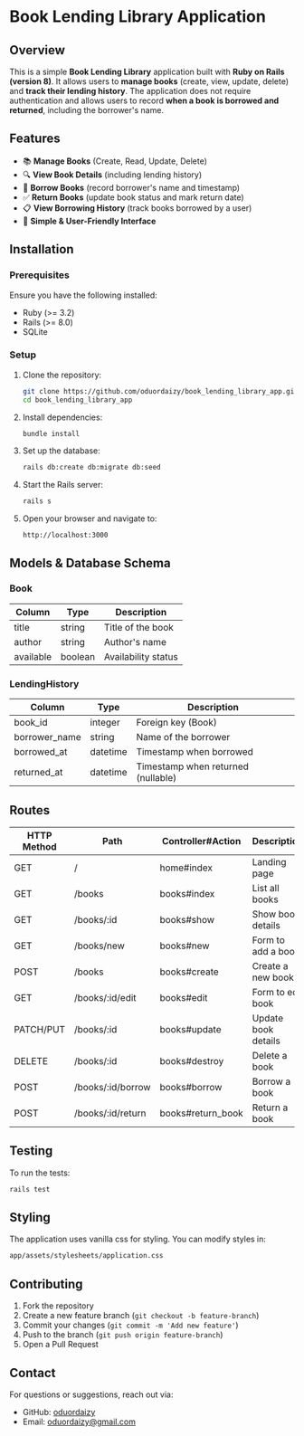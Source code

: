 # Book Lending Library Application

## Overview
This is a simple **Book Lending Library** application built with **Ruby on Rails (version 8)**. It allows users to **manage books** (create, view, update, delete) and **track their lending history**. The application does not require authentication and allows users to record **when a book is borrowed and returned**, including the borrower's name.

## Features
- 📚 **Manage Books** (Create, Read, Update, Delete)
- 🔍 **View Book Details** (including lending history)
- 📖 **Borrow Books** (record borrower's name and timestamp)
- ✅ **Return Books** (update book status and mark return date)
- 📋 **View Borrowing History** (track books borrowed by a user)
- 🚀 **Simple & User-Friendly Interface**

## Installation
### Prerequisites
Ensure you have the following installed:
- Ruby (>= 3.2)
- Rails (>= 8.0)
- SQLite

### Setup
1. Clone the repository:
   ```sh
   git clone https://github.com/oduordaizy/book_lending_library_app.git
   cd book_lending_library_app
   ```

2. Install dependencies:
   ```sh
   bundle install
   ```

3. Set up the database:
   ```sh
   rails db:create db:migrate db:seed
   ```

4. Start the Rails server:
   ```sh
   rails s
   ```

5. Open your browser and navigate to:
   ```
   http://localhost:3000
   ```

## Models & Database Schema
### **Book**
| Column      | Type    | Description              |
|------------|--------|--------------------------|
| title      | string | Title of the book       |
| author     | string | Author's name           |
| available  | boolean | Availability status     |

### **LendingHistory**
| Column         | Type    | Description                          |
|---------------|--------|----------------------------------|
| book_id       | integer | Foreign key (Book)              |
| borrower_name | string  | Name of the borrower            |
| borrowed_at   | datetime | Timestamp when borrowed         |
| returned_at   | datetime | Timestamp when returned (nullable) |

## Routes
| HTTP Method | Path               | Controller#Action     | Description |
|------------|------------------|-----------------|-------------|
| GET        | /                | home#index     | Landing page |
| GET        | /books           | books#index    | List all books |
| GET        | /books/:id       | books#show     | Show book details |
| GET        | /books/new       | books#new      | Form to add a book |
| POST       | /books           | books#create   | Create a new book |
| GET        | /books/:id/edit  | books#edit     | Form to edit book |
| PATCH/PUT  | /books/:id       | books#update   | Update book details |
| DELETE     | /books/:id       | books#destroy  | Delete a book |
| POST       | /books/:id/borrow | books#borrow  | Borrow a book |
| POST       | /books/:id/return | books#return_book | Return a book |

## Testing
To run the tests:
```sh
rails test
```

## Styling
The application uses vanilla css for styling. You can modify styles in:
```sh
app/assets/stylesheets/application.css
```

## Contributing
1. Fork the repository
2. Create a new feature branch (`git checkout -b feature-branch`)
3. Commit your changes (`git commit -m 'Add new feature'`)
4. Push to the branch (`git push origin feature-branch`)
5. Open a Pull Request

## Contact
For questions or suggestions, reach out via:
- GitHub: [oduordaizy](https://github.com/yourusername)
- Email: oduordaizy@gmail.com
